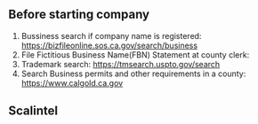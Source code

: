 ## Before starting company
1. Bussiness search if company name is registered: https://bizfileonline.sos.ca.gov/search/business
2. File Fictitious Business Name(FBN) Statement at county clerk: 
3. Trademark search: https://tmsearch.uspto.gov/search
4. Search Business permits and other requirements in a county: https://www.calgold.ca.gov
## Scalintel
